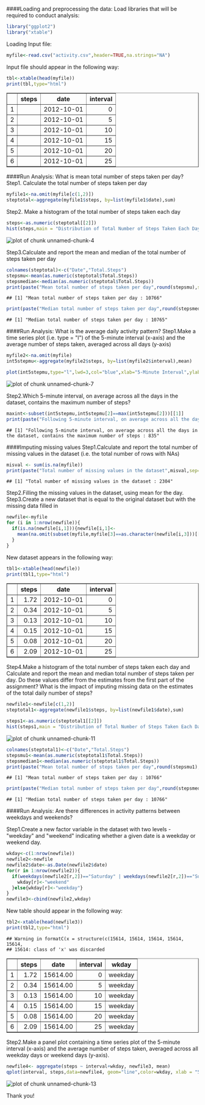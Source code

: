 ####Loading and preprocessing the data:
Load libraries that will be required to conduct analysis:

```r
library("ggplot2")
library("xtable")
```
Loading Input file:

```r
myfile<-read.csv("activity.csv",header=TRUE,na.strings="NA")
```
Input file should appear in the following way:

```r
tbl<-xtable(head(myfile))
print(tbl,type="html")
```

<!-- html table generated in R 3.1.2 by xtable 1.7-4 package -->
<!-- Sat Mar 14 21:56:33 2015 -->
<table border=1>
<tr> <th>  </th> <th> steps </th> <th> date </th> <th> interval </th>  </tr>
  <tr> <td align="right"> 1 </td> <td align="right">  </td> <td> 2012-10-01 </td> <td align="right">   0 </td> </tr>
  <tr> <td align="right"> 2 </td> <td align="right">  </td> <td> 2012-10-01 </td> <td align="right">   5 </td> </tr>
  <tr> <td align="right"> 3 </td> <td align="right">  </td> <td> 2012-10-01 </td> <td align="right">  10 </td> </tr>
  <tr> <td align="right"> 4 </td> <td align="right">  </td> <td> 2012-10-01 </td> <td align="right">  15 </td> </tr>
  <tr> <td align="right"> 5 </td> <td align="right">  </td> <td> 2012-10-01 </td> <td align="right">  20 </td> </tr>
  <tr> <td align="right"> 6 </td> <td align="right">  </td> <td> 2012-10-01 </td> <td align="right">  25 </td> </tr>
   </table>
####Run Analysis: What is mean total number of steps taken per day?
  Step1. Calculate the total number of steps taken per day

```r
myfile1<-na.omit(myfile[c(1,2)])
steptotal<-aggregate(myfile1$steps, by=list(myfile1$date),sum)
```
  Step2. Make a histogram of the total number of steps taken each day

```r
steps<-as.numeric(steptotal[[2]])
hist(steps,main = "Distribution of Total Number of Steps Taken Each Day",xlab="Number of Steps",col="red")
```

![plot of chunk unnamed-chunk-4](figure/unnamed-chunk-4-1.png) 
  
  
  Step3.Calculate and report the mean and median of the total number of steps taken per day

```r
colnames(steptotal)<-c("Date","Total.Steps")
stepsmu<-mean(as.numeric(steptotal$Total.Steps))
stepsmedian<-median(as.numeric(steptotal$Total.Steps))
print(paste("Mean total number of steps taken per day",round(stepsmu),sep=" : "))
```

```
## [1] "Mean total number of steps taken per day : 10766"
```

```r
print(paste("Median total number of steps taken per day",round(stepsmedian),sep=" : "))
```

```
## [1] "Median total number of steps taken per day : 10765"
```

####Run Analysis: What is the average daily activity pattern?
  Step1.Make a time series plot (i.e. type = "l") of the 5-minute interval (x-axis)           and the average number of steps taken, averaged across all days (y-axis)

```r
myfile2<-na.omit(myfile)
int5stepmu<-aggregate(myfile2$steps, by=list(myfile2$interval),mean)
```

```r
plot(int5stepmu,type="l",lwd=3,col="blue",xlab="5-Minute Interval",ylab ="Average Steps Taken", main = "Average Number of Steps Taken in 5 Minute Interval\n Across All Days")
```

![plot of chunk unnamed-chunk-7](figure/unnamed-chunk-7-1.png) 
  
  
  Step2.Which 5-minute interval, on average across all the days in the dataset, contains the maximum number of steps?

```r
maxint<-subset(int5stepmu,int5stepmu[2]==max(int5stepmu[2]))[[1]]
print(paste("Following 5-minute interval, on average across all the days in the dataset, contains the maximum number of steps",maxint,sep=" : "))
```

```
## [1] "Following 5-minute interval, on average across all the days in the dataset, contains the maximum number of steps : 835"
```
####Imputing missing values
  Step1.Calculate and report the total number of missing values in the dataset (i.e. the total number of rows with NAs)

```r
misval <- sum(is.na(myfile))
print(paste("Total number of missing values in the dataset",misval,sep=" : "))
```

```
## [1] "Total number of missing values in the dataset : 2304"
```
  Step2.Filling the missing values in the dataset, using mean for the day.
  Step3.Create a new dataset that is equal to the original dataset but with the missing data filled in 

```r
newfile<-myfile
for (i in 1:nrow(newfile)){  
  if(is.na(newfile[i,1])){newfile[i,1]<-
    mean(na.omit(subset(myfile,myfile[3]==as.character(newfile[i,3]))[[1]]))
  } 
}
```
New dataset appears in the following way:

```r
tbl1<-xtable(head(newfile))
print(tbl1,type="html")
```

<!-- html table generated in R 3.1.2 by xtable 1.7-4 package -->
<!-- Sat Mar 14 21:56:48 2015 -->
<table border=1>
<tr> <th>  </th> <th> steps </th> <th> date </th> <th> interval </th>  </tr>
  <tr> <td align="right"> 1 </td> <td align="right"> 1.72 </td> <td> 2012-10-01 </td> <td align="right">   0 </td> </tr>
  <tr> <td align="right"> 2 </td> <td align="right"> 0.34 </td> <td> 2012-10-01 </td> <td align="right">   5 </td> </tr>
  <tr> <td align="right"> 3 </td> <td align="right"> 0.13 </td> <td> 2012-10-01 </td> <td align="right">  10 </td> </tr>
  <tr> <td align="right"> 4 </td> <td align="right"> 0.15 </td> <td> 2012-10-01 </td> <td align="right">  15 </td> </tr>
  <tr> <td align="right"> 5 </td> <td align="right"> 0.08 </td> <td> 2012-10-01 </td> <td align="right">  20 </td> </tr>
  <tr> <td align="right"> 6 </td> <td align="right"> 2.09 </td> <td> 2012-10-01 </td> <td align="right">  25 </td> </tr>
   </table>

  Step4.Make a histogram of the total number of steps taken each day and Calculate and report the mean and median total number of steps taken per day. Do these values differ from the estimates from the first part of the assignment? What is the impact of imputing missing data on the estimates of the total daily number of steps?

```r
newfile1<-newfile[c(1,2)]
steptotal1<-aggregate(newfile1$steps, by=list(newfile1$date),sum)

steps1<-as.numeric(steptotal1[[2]])
hist(steps1,main = "Distribution of Total Number of Steps Taken Each Day\n (no missing values)",xlab="Number of Steps",col="green")
```

![plot of chunk unnamed-chunk-11](figure/unnamed-chunk-11-1.png) 

```r
colnames(steptotal1)<-c("Date","Total.Steps")
stepsmu1<-mean(as.numeric(steptotal1$Total.Steps))
stepsmedian1<-median(as.numeric(steptotal1$Total.Steps))
print(paste("Mean total number of steps taken per day",round(stepsmu1),sep=" : "))
```

```
## [1] "Mean total number of steps taken per day : 10766"
```

```r
print(paste("Median total number of steps taken per day",round(stepsmedian1),sep=" : "))
```

```
## [1] "Median total number of steps taken per day : 10766"
```
####Run Analysis: Are there differences in activity patterns between weekdays and weekends?

  Step1.Create a new factor variable in the dataset with two levels - "weekday" and "weekend" indicating whether a given date is a weekday or weekend day.

```r
wkday<-c(1:nrow(newfile))
newfile2<-newfile
newfile2$date<-as.Date(newfile2$date)
for(r in 1:nrow(newfile2)){
  if(weekdays(newfile2[r,2])=="Saturday" | weekdays(newfile2[r,2])=="Sunday"){
    wkday[r]<-"weekend"
  }else{wkday[r]<-"weekday"}
}
newfile3<-cbind(newfile2,wkday)
```
New table should appear in the following way:

```r
tbl2<-xtable(head(newfile3))
print(tbl2,type="html")
```

```
## Warning in formatC(x = structure(c(15614, 15614, 15614, 15614, 15614,
## 15614: class of 'x' was discarded
```

<!-- html table generated in R 3.1.2 by xtable 1.7-4 package -->
<!-- Sat Mar 14 21:56:58 2015 -->
<table border=1>
<tr> <th>  </th> <th> steps </th> <th> date </th> <th> interval </th> <th> wkday </th>  </tr>
  <tr> <td align="right"> 1 </td> <td align="right"> 1.72 </td> <td align="right"> 15614.00 </td> <td align="right">   0 </td> <td> weekday </td> </tr>
  <tr> <td align="right"> 2 </td> <td align="right"> 0.34 </td> <td align="right"> 15614.00 </td> <td align="right">   5 </td> <td> weekday </td> </tr>
  <tr> <td align="right"> 3 </td> <td align="right"> 0.13 </td> <td align="right"> 15614.00 </td> <td align="right">  10 </td> <td> weekday </td> </tr>
  <tr> <td align="right"> 4 </td> <td align="right"> 0.15 </td> <td align="right"> 15614.00 </td> <td align="right">  15 </td> <td> weekday </td> </tr>
  <tr> <td align="right"> 5 </td> <td align="right"> 0.08 </td> <td align="right"> 15614.00 </td> <td align="right">  20 </td> <td> weekday </td> </tr>
  <tr> <td align="right"> 6 </td> <td align="right"> 2.09 </td> <td align="right"> 15614.00 </td> <td align="right">  25 </td> <td> weekday </td> </tr>
   </table>
  Step2.Make a panel plot containing a time series plot of the 5-minute interval (x-axis) and the average number of steps taken, averaged across all weekday days or weekend days (y-axis). 

```r
newfile4<- aggregate(steps ~ interval+wkday, newfile3, mean)
qplot(interval, steps,data=newfile4, geom="line",color=wkday, xlab = "5 minutes Interval", ylab = "Average Number of Steps Taken") + facet_wrap(~ wkday, ncol=1)
```

![plot of chunk unnamed-chunk-13](figure/unnamed-chunk-13-1.png) 



Thank you!
